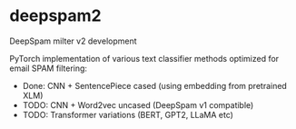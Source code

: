 # deepspam2
DeepSpam milter v2 development

PyTorch implementation of various text classifier methods optimized for email SPAM filtering:

- Done:  CNN + SentencePiece cased (using embedding from pretrained XLM)
- TODO:  CNN + Word2vec uncased (DeepSpam v1 compatible)
- TODO:  Transformer variations (BERT, GPT2, LLaMA etc)
